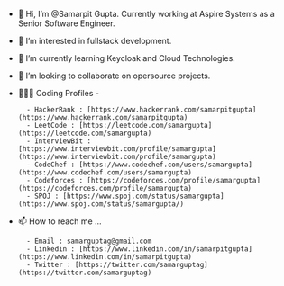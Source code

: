 - 👋 Hi, I’m @Samarpit Gupta. Currently working at Aspire Systems as a Senior Software Engineer.
- 👀 I’m interested in fullstack development.
- 🌱 I’m currently learning Keycloak and Cloud Technologies.
- 💞️ I’m looking to collaborate on opersource projects.
- 👨🏽‍💻 Coding Profiles - 
 
        - HackerRank : [https://www.hackerrank.com/samarpitgupta](https://www.hackerrank.com/samarpitgupta)  
        - LeetCode : [https://leetcode.com/samargupta](https://leetcode.com/samargupta)
        - InterviewBit : [https://www.interviewbit.com/profile/samargupta](https://www.interviewbit.com/profile/samargupta)
        - CodeChef : [https://www.codechef.com/users/samargupta](https://www.codechef.com/users/samargupta)
        - Codeforces : [https://codeforces.com/profile/samargupta](https://codeforces.com/profile/samargupta)
        - SPOJ : [https://www.spoj.com/status/samargupta](https://www.spoj.com/status/samargupta/)
- 📫 How to reach me ...

        - Email : samarguptag@gmail.com
        - Linkedin : [https://www.linkedin.com/in/samarpitgupta](https://www.linkedin.com/in/samarpitgupta)
        - Twitter : [https://twitter.com/samarguptag](https://twitter.com/samarguptag)

<!---
Samarpitgupta/Samarpitgupta is a ✨ special ✨ repository because its `README.md` (this file) appears on your GitHub profile.
You can click the Preview link to take a look at your changes.
--->
